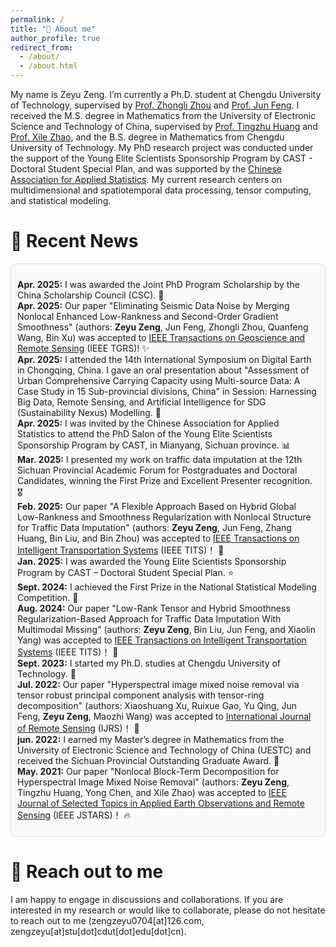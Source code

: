 ```yaml
---
permalink: /
title: "👋 About me"
author_profile: true
redirect_from: 
  - /about/
  - /about.html
---
```


My name is Zeyu Zeng. I’m currently a Ph.D. student at Chengdu University of Technology, supervised by [Prof. Zhongli Zhou](https://math.cdut.edu.cn/info/1175/3054.htm) and [Prof. Jun Feng](https://scholar.google.com.hk/citations?user=GXryEN8AAAAJ&hl=en&oi=sra). I received the M.S. degree in Mathematics from the University of Electronic Science and Technology of China, supervised by [Prof. Tingzhu Huang](https://www.math.uestc.edu.cn/info/1081/2041.htm) and [Prof. Xile Zhao](https://zhaoxile.github.io/), and the B.S. degree in Mathematics from Chengdu University of Technology. My PhD research project was conducted under the support of the Young Elite Scientists Sponsorship Program by CAST - Doctoral Student Special Plan, and was supported by the [Chinese Association for Applied Statistics](https://www.caas-net.org.cn/). My current research centers on multidimensional and spatiotemporal data processing, tensor computing, and statistical modeling.
<br>


📣 Recent News
======
<div style="max-height: 1000px; overflow-y: auto; padding: 10px; border: 1px solid #ddd; border-radius: 8px; background-color: #f9f9f9;">
  <ul style="list-style-type: none; padding-left: 0;">
    <li><strong>Apr. 2025:</strong> I was awarded the Joint PhD Program Scholarship by the China Scholarship Council (CSC). 🎁</li>
    <li><strong>Apr. 2025:</strong> Our paper "Eliminating Seismic Data Noise by Merging Nonlocal Enhanced Low-Rankness and Second-Order Gradient Smoothness" (authors: <strong>Zeyu Zeng</strong>, Jun Feng, Zhongli Zhou, Quanfeng Wang, Bin Xu) was accepted to <a href="https://ieeexplore.ieee.org/xpl/RecentIssue.jsp?punumber=36" target="_blank">IEEE Transactions on Geoscience and Remote Sensing</a> (IEEE TGRS)! ✨</li>
    <li><strong>Apr. 2025:</strong> I attended the 14th International Symposium on Digital Earth in Chongqing, China. I gave an oral presentation about "Assessment of Urban Comprehensive Carrying Capacity using Multi-source Data: A Case Study in 15 Sub-provincial divisions, China" in Session: Harnessing Big Data, Remote Sensing, and Artificial Intelligence for SDG (Sustainability Nexus) Modelling. 🎤</li>
    <li><strong>Apr. 2025:</strong> I was invited by the Chinese Association for Applied Statistics to attend the PhD Salon of the Young Elite Scientists Sponsorship Program by CAST, in Mianyang, Sichuan province. 📊</li>
    <li><strong>Mar. 2025:</strong> I presented my work on traffic data imputation at the 12th Sichuan Provincial Academic Forum for Postgraduates and Doctoral Candidates, winning the First Prize and Excellent Presenter recognition. 🎖</li>
    <li><strong>Feb. 2025:</strong> Our paper "A Flexible Approach Based on Hybrid Global Low-Rankness and Smoothness Regularization with Nonlocal Structure for Traffic Data Imputation" (authors: <strong>Zeyu Zeng</strong>, Jun Feng, Zhang Huang, Bin Liu, and Bin Zhou) was accepted to <a href="https://ieeexplore.ieee.org/xpl/RecentIssue.jsp?punumber=6979" target="_blank">IEEE Transactions on Intelligent Transportation Systems</a> (IEEE TITS)！ 🎉</li>
    <li><strong>Jan. 2025:</strong> I was awarded the Young Elite Scientists Sponsorship Program by CAST – Doctoral Student Special Plan. ⭐</li>
    <li><strong>Sept. 2024:</strong> I achieved the First Prize in the National Statistical Modeling Competition. 🎈</li>
    <li><strong>Aug. 2024:</strong> Our paper "Low-Rank Tensor and Hybrid Smoothness Regularization-Based Approach for Traffic Data Imputation With Multimodal Missing" (authors: <strong>Zeyu Zeng</strong>, Bin Liu, Jun Feng, and Xiaolin Yang) was accepted to <a href="https://ieeexplore.ieee.org/xpl/RecentIssue.jsp?punumber=6979" target="_blank">IEEE Transactions on Intelligent Transportation Systems</a> (IEEE TITS)！ 🎊</li>
    <li><strong>Sept. 2023:</strong> I started my Ph.D. studies at Chengdu University of Technology. 🦕</li>
    <li><strong>Jul. 2022:</strong> Our paper "Hyperspectral image mixed noise removal via tensor robust principal component analysis with tensor-ring decomposition" (authors: Xiaoshuang Xu, Ruixue Gao, Yu Qing, Jun Feng, <strong>Zeyu Zeng</strong>, Maozhi Wang) was accepted to <a href="https://www.tandfonline.com/journals/tres20" target="_blank">International Journal of Remote Sensing</a> (IJRS)！ 🧩</li>
    <li><strong>jun. 2022:</strong> I earned my Master’s degree in Mathematics from the University of Electronic Science and Technology of China (UESTC) and received the Sichuan Provincial Outstanding Graduate Award. 🎄</li>
    <li><strong>May. 2021:</strong> Our paper "Nonlocal Block-Term Decomposition for Hyperspectral Image Mixed Noise Removal" (authors: <strong>Zeyu Zeng</strong>, Tingzhu Huang, Yong Chen, and Xile Zhao) was accepted to <a href="https://ieeexplore.ieee.org/xpl/RecentIssue.jsp?punumber=4609443" target="_blank">IEEE Journal of Selected Topics in Applied Earth Observations and Remote Sensing</a> (IEEE JSTARS)！ 🔥</li>
  </ul>
</div>


📩 Reach out to me
======
I am happy to engage in discussions and collaborations. If you are interested in my research or would like to collaborate, please do not hesitate to reach out to me (zengzeyu0704[at]126.com, zengzeyu[at]stu[dot]cdut[dot]edu[dot]cn).
